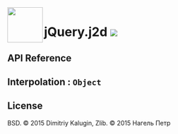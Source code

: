 <img src="https://github.com/fsggs/jquery.j2d/blob/0.2.0-dev/src/img/logo.png?raw=true" align="left" width="80"/>
<h1 align="left">jQuery.j2d <a href="https://www.versioneye.com/user/projects/56afa5f63d82b9003761dfc8">
    <img src="https://www.versioneye.com/user/projects/56afa5f63d82b9003761dfc8/badge.svg?style=flat"/></a></h1>


## API Reference

<a name="module_Interpolation"></a>

## Interpolation : <code>Object</code>

## License

BSD. © 2015 Dimitriy Kalugin, Zlib. © 2015 Нагель Петр

